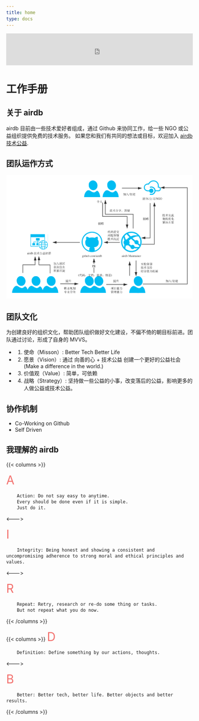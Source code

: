 ```yaml
---
title: home
type: docs
---
```


<iframe frameborder="no" border="0" marginwidth="0" marginheight="0" width=100% height=86 src="https://music.163.com/outchain/player?type=2&id=1697590&auto=1&height=66"></iframe>


# 工作手册

## 关于 airdb

airdb 目前由一些技术爱好者组成，通过 Github 来协同工作，给一些 NGO 或公益组织提供免费的技术服务。
如果您和我们有共同的想法或目标，欢迎加入 [airdb 技术公益](https://github.com/airdb).


## 团队运作方式

![airdb](team/airdb.png)


## 团队文化

为创建良好的组织文化，帮助团队组织做好文化建设，不偏不倚的朝目标前进。团队通过讨论，形成了自身的 MVVS。

* 1. 使命（Misson）: Better Tech Better Life
* 2. 愿景（Vision）:  通过 向善的心 + 技术公益 创建一个更好的公益社会 (Make a difference in the world.)
* 3. 价值观（Value）: 简单，可依赖
* 4. 战略（Strategy）: 坚持做一些公益的小事，改变落后的公益，影响更多的人做公益或技术公益。

## 协作机制

- Co-Working on Github
- Self Driven


## 我理解的 airdb

{{< columns >}}

<font size=6 color=#F3716E> A </font>

        Action: Do not say easy to anytime.
        Every should be done even if it is simple.
        Just do it.

<--->

<font size=6 color=#F3716E> I </font>

        Integrity: Being honest and showing a consistent and uncompromising adherence to strong moral and ethical principles and values.
<--->

<font size=6 color=#F3716E> R </font>

        Repeat: Retry, research or re-do some thing or tasks.
        But not repeat what you do now.
{{< /columns >}}



{{< columns >}}
<font size=6 color=#F3716E> D </font>

        Definition: Define something by our actions, thoughts.

<--->

<font size=6 color=#F3716E> B </font>

        Better: Better tech, better life. Better objects and better results.

{{< /columns >}}
